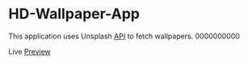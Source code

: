 # HD-Wallpaper-App

This application uses Unsplash [API](https://unsplash.com/developers) to fetch wallpapers. 0000000000

Live [Preview](https://hd-wallpapers4k.netlify.app/)
